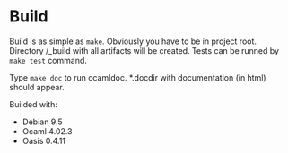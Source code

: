 # Build 

Build is as simple as `make`. Obviously you have to be in project root. 
Directory /_build with all artifacts will be created. Tests can be runned by `make test` command.

Type `make doc` to run ocamldoc. *.docdir with documentation (in html) should appear. 

Builded with:
* Debian 9.5 
* Ocaml 4.02.3
* Oasis 0.4.11
